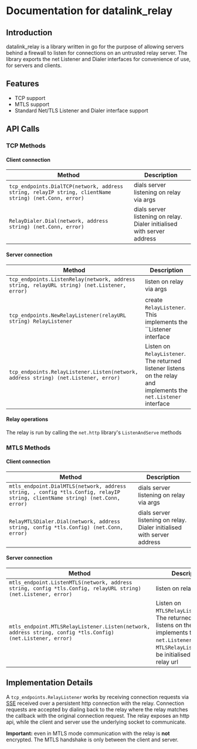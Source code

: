 # Documentation for datalink_relay
## Introduction


datalink_relay is a library written in go for the purpose of allowing servers behind a firewall to listen for connections on an untrusted relay server. 
The library exports the net Listener and Dialer interfaces for convenience of use, for servers and clients.

## Features
* TCP support
* MTLS support
* Standard Net/TLS Listener and Dialer interface support


## API Calls

### TCP Methods

#### Client connection

| Method                                                                                                | Description                                                             |
|-------------------------------------------------------------------------------------------------------|-------------------------------------------------------------------------|
| `tcp_endpoints.DialTCP(network, address string, relayIP string, clientName string) (net.Conn, error)` | dials server listening on relay via args                                |
| `RelayDialer.Dial(network, address string) (net.Conn, error)`                                         | dials server listening on relay. Dialer initialised with server address |

#### Server connection

| Method                                                                                      | Description                                                                                                       |
|---------------------------------------------------------------------------------------------|-------------------------------------------------------------------------------------------------------------------|
| `tcp_endpoints.ListenRelay(network, address string, relayURL string) (net.Listener, error)` | listen on relay via args                                                                                          |
| `tcp_endpoints.NewRelayListener(relayURL string) RelayListener`                             | create `RelayListener`. This implements the ``Listener interface                                                  |
| `tcp_endpoints.RelayListener.Listen(network, address string) (net.Listener, error)`         | Listen on `RelayListener`. The returned listener listens on the relay and implements the `net.Listener` interface |

#### Relay operations
The relay is run by calling the `net.http` library's `ListenAndServe` methods

### MTLS Methods

#### Client connection

| Method                                                                                                                       | Description                                                             |
|------------------------------------------------------------------------------------------------------------------------------|-------------------------------------------------------------------------|
| `mtls_endpoint.DialMTLS(network, address string, , config *tls.Config, relayIP string, clientName string) (net.Conn, error)` | dials server listening on relay via args                                |
| `RelayMTLSDialer.Dial(network, address string, config *tls.Config) (net.Conn, error)`                                        | dials server listening on relay. Dialer initialised with server address |

#### Server connection

| Method                                                                                                         | Description                                                                                                                                                                      |
|----------------------------------------------------------------------------------------------------------------|----------------------------------------------------------------------------------------------------------------------------------------------------------------------------------|
| `mtls_endpoint.ListenMTLS(network, address string, config *tls.Config, relayURL string) (net.Listener, error)` | listen on relay via args                                                                                                                                                         |
| `mtls_endpoint.MTLSRelayListener.Listen(network, address string, config *tls.Config) (net.Listener, error)`    | Listen on `MTLSRelayListener`. The returned listener listens on the relay and implements the `net.Listener` interface. `MTLSRelayListener`must be initialised with the relay url |


## Implementation Details
A `tcp_endpoints.RelayListener` works by receiving connection requests via [SSE](https://en.wikipedia.org/wiki/Server-sent_events#:~:text=Server%2DSent%20Events%20(SSE),client%20connection%20has%20been%20established.) received over a persistent http connection with the relay.
Connection requests are accepted by dialing back to the relay where the relay matches the callback with the original connection request. The relay exposes an http api,
while the client and server use the underlying socket to communicate.

**Important:** even in MTLS mode communication with the relay is **not** encrypted. The MTLS handshake is only between the client and server.